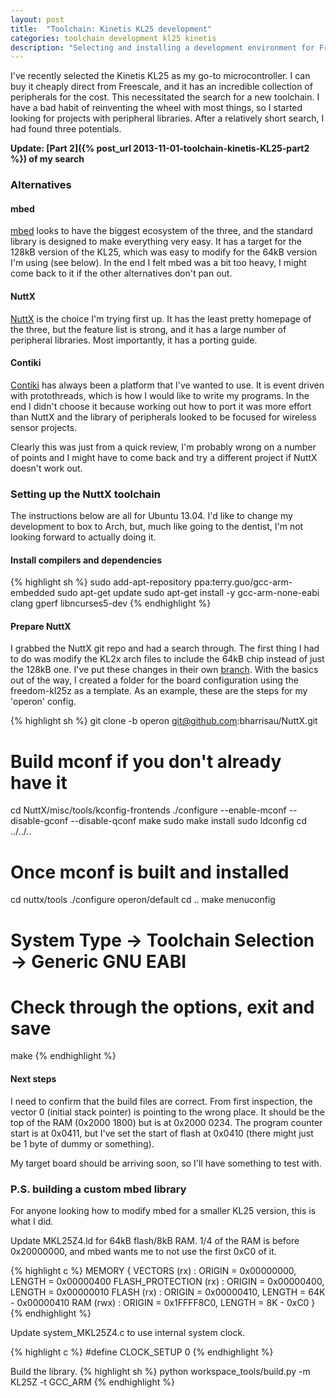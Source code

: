 ```yaml
---
layout: post
title:  "Toolchain: Kinetis KL25 development"
categories: toolchain development kl25 kinetis
description: "Selecting and installing a development environment for Freescale's Kinetis KL25"
---
```


I've recently selected the Kinetis KL25 as my go-to microcontroller. I can buy it cheaply direct from Freescale, and it has an incredible collection of peripherals for the cost. This necessitated the search for a new toolchain. I have a bad habit of reinventing the wheel with most things, so I started looking for projects with peripheral libraries. After a relatively short search, I had found three potentials.

**Update: [Part 2]({% post_url 2013-11-01-toolchain-kinetis-KL25-part2 %}) of my search**

<!--excerpt-->

### Alternatives
#### mbed
[mbed][mbed] looks to have the biggest ecosystem of the three, and the standard library is designed to make everything very easy. It has a target for the 128kB version of the KL25, which was easy to modify for the 64kB version I'm using (see below). In the end I felt mbed was a bit too heavy, I might come back to it if the other alternatives don't pan out.

#### NuttX
[NuttX][nuttx] is the choice I'm trying first up. It has the least pretty homepage of the three, but the feature list is strong, and it has a large number of peripheral libraries. Most importantly, it has a porting guide.

#### Contiki
[Contiki][contiki] has always been a platform that I've wanted to use. It is event driven with protothreads, which is how I would like to write my programs. In the end I didn't choose it because working out how to port it was more effort than NuttX and the library of peripherals looked to be focused for wireless sensor projects.

Clearly this was just from a quick review, I'm probably wrong on a number of points and I might have to come back and try a different project if NuttX doesn't work out.

### Setting up the NuttX toolchain
The instructions below are all for Ubuntu 13.04. I'd like to change my development to box to Arch, but, much like going to the dentist, I'm not looking forward to actually doing it.

#### Install compilers and dependencies
{% highlight sh %}
sudo add-apt-repository ppa:terry.guo/gcc-arm-embedded
sudo apt-get update
sudo apt-get install -y gcc-arm-none-eabi clang gperf libncurses5-dev
{% endhighlight %}

#### Prepare NuttX
I grabbed the NuttX git repo and had a search through. The first thing I had to do was modify the KL2x arch files to include the 64kB chip instead of just the 128kB one. I've put these changes in their own [branch][MKL25Z64]. With the basics out of the way, I created a folder for the board configuration using the freedom-kl25z as a template. As an example, these are the steps for my 'operon' config.

{% highlight sh %}
git clone -b operon git@github.com:bharrisau/NuttX.git
# Build mconf if you don't already have it
cd NuttX/misc/tools/kconfig-frontends
./configure --enable-mconf --disable-gconf --disable-qconf
make
sudo make install
sudo ldconfig
cd ../../..
# Once mconf is built and installed
cd nuttx/tools
./configure operon/default
cd ..
make menuconfig
# System Type -> Toolchain Selection -> Generic GNU EABI
# Check through the options, exit and save
make
{% endhighlight %}

#### Next steps
I need to confirm that the build files are correct. From first inspection, the vector 0 (initial stack pointer) is pointing to the wrong place. It should be the top of the RAM (0x2000 1800) but is at 0x2000 0234. The program counter start is at 0x0411, but I've set the start of flash at 0x0410 (there might just be 1 byte of dummy or something).

My target board should be arriving soon, so I'll have something to test with.

### P.S. building a custom mbed library
For anyone looking how to modify mbed for a smaller KL25 version, this is what I did.

Update MKL25Z4.ld for 64kB flash/8kB RAM. 1/4 of the RAM is before 0x20000000, and mbed wants me to not use the first 0xC0 of it.

{% highlight c %}
MEMORY
{
  VECTORS (rx) : ORIGIN = 0x00000000, LENGTH = 0x00000400
  FLASH_PROTECTION  (rx) : ORIGIN = 0x00000400, LENGTH = 0x00000010
  FLASH (rx) : ORIGIN = 0x00000410, LENGTH = 64K - 0x00000410
  RAM (rwx) : ORIGIN = 0x1FFFF8C0, LENGTH = 8K - 0xC0
}
{% endhighlight %}

Update system_MKL25Z4.c to use internal system clock.

{% highlight c %}
#define CLOCK_SETUP     0
{% endhighlight %}

Build the library.
{% highlight sh %}
python workspace_tools/build.py -m KL25Z -t GCC_ARM
{% endhighlight %}

[nuttx]:    http://nuttx.org/
[mbed]:     http://mbed.org/
[contiki]:  http://www.contiki-os.org/
[MKL25Z64]: https://github.com/bharrisau/NuttX/tree/MKL25Z64



